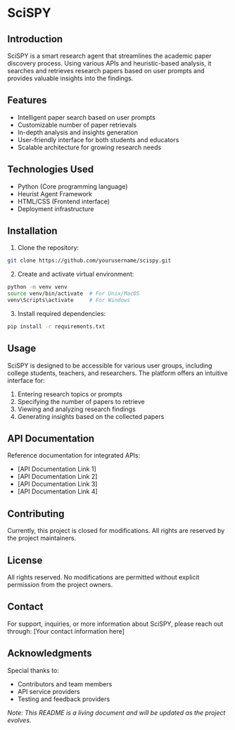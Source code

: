 # SciSPY

## Introduction
SciSPY is a smart research agent that streamlines the academic paper discovery process. Using various APIs and heuristic-based analysis, it searches and retrieves research papers based on user prompts and provides valuable insights into the findings.

## Features
- Intelligent paper search based on user prompts
- Customizable number of paper retrievals
- In-depth analysis and insights generation
- User-friendly interface for both students and educators
- Scalable architecture for growing research needs

## Technologies Used
- Python (Core programming language)
- Heurist Agent Framework
- HTML/CSS (Frontend interface)
- Deployment infrastructure

## Installation
1. Clone the repository:
```bash
git clone https://github.com/yourusername/scispy.git
```

2. Create and activate virtual environment:
```bash
python -m venv venv
source venv/bin/activate  # For Unix/MacOS
venv\Scripts\activate     # For Windows
```

3. Install required dependencies:
```bash
pip install -r requirements.txt
```

## Usage
SciSPY is designed to be accessible for various user groups, including college students, teachers, and researchers. The platform offers an intuitive interface for:
1. Entering research topics or prompts
2. Specifying the number of papers to retrieve
3. Viewing and analyzing research findings
4. Generating insights based on the collected papers

## API Documentation
Reference documentation for integrated APIs:
- [API Documentation Link 1]
- [API Documentation Link 2]
- [API Documentation Link 3]
- [API Documentation Link 4]

## Contributing
Currently, this project is closed for modifications. All rights are reserved by the project maintainers.

## License
All rights reserved. No modifications are permitted without explicit permission from the project owners.

## Contact
For support, inquiries, or more information about SciSPY, please reach out through:
[Your contact information here]

## Acknowledgments
Special thanks to:
- Contributors and team members
- API service providers
- Testing and feedback providers

*Note: This README is a living document and will be updated as the project evolves.*
